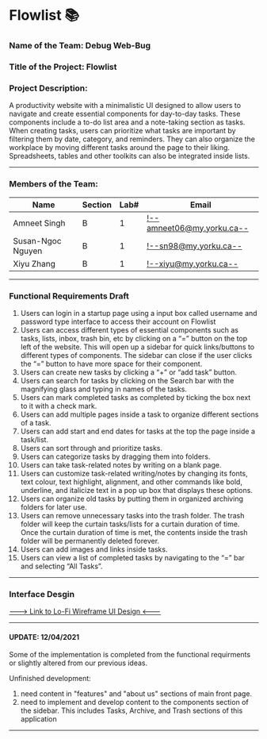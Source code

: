 # Flowlist 📚

### Name of the Team: Debug Web-Bug 

### Title of the Project: Flowlist

### Project Description:

A productivity website with a minimalistic UI designed to allow users to navigate and create essential components for day-to-day tasks. These components include a to-do list area and a note-taking section as tasks.
When creating tasks, users can prioritize what tasks are important by filtering them by date, category, and reminders. They can also organize the workplace by moving different tasks around the page to their liking. Spreadsheets, tables and other toolkits can also be integrated inside lists.

---

### Members of the Team:

| Name | Section | Lab# | Email |
| ---- | ---- | ---- | ---- | 
| Amneet Singh | B | 1 | <!--amneet06@my.yorku.ca--> |
| Susan-Ngoc Nguyen | B | 1 | <!--sn98@my.yorku.ca--> |
| Xiyu Zhang | B | 1 | <!--xiyu@my.yorku.ca--> |

---

### Functional Requirements Draft

1. Users can login in a startup page using a input box called username and password type interface to access their account on Flowlist
2. Users can access different types of essential  components such as tasks, lists, inbox, trash bin, etc by clicking on a “=” button on the top left of the website. This will open up a sidebar for quick links/buttons to different types of components. The sidebar can close if the user clicks the “=” button to have more space for their component.
3. Users can create new tasks by clicking a “+” or “add task” button.
4. Users can search for tasks by clicking on the Search bar with the magnifying glass and typing in names of the tasks.
5. Users can mark completed tasks as completed by ticking the box next to it with a check mark.
6. Users can add multiple pages inside a task to organize different sections of a task.
7. Users can add start and end dates for tasks at the top the page inside a task/list.
8. Users can sort through and prioritize tasks.
9. Users can categorize tasks by dragging them into folders.
10. Users can take task-related notes by writing on a blank page. 
11. Users can customize task-related writing/notes by changing its fonts, text colour, text highlight, alignment, and other commands like bold, underline, and italicize text in a pop up box that displays these options.
12. Users can organize old tasks by putting them in organized archiving folders for later use. 
13. Users can remove unnecessary tasks into the trash folder. The trash folder will keep the curtain tasks/lists for a curtain duration of time. Once the curtain duration of time is met, the contents inside the trash folder will be permanently deleted forever.
14. Users can add images and links inside tasks. 
15. Users can view a list of completed tasks by navigating to the “=” bar and selecting “All Tasks”.

---

### Interface Desgin 
[---> Link to Lo-Fi Wireframe UI Design <---](https://drive.google.com/file/d/1bCERvGgOveNpXz0KfR1EvmwaKmdso0ol/view?usp=sharing)

---
#### UPDATE: 12/04/2021

Some of the implementation is completed from the functional requirments or slightly altered from our previous ideas. 

Unfinished development:

1. need content in "features" and "about us" sections of main front page.
2. need to implement and develop content to the components section of the sidebar. This includes Tasks, Archive, and Trash sections of this application

---

<!--For more information, you can check out our Google Docs [HERE](https://docs.google.com/document/d/1rmXR6-ixbtCNF4HPbZWV0VuwITY2e_miXYyQVbG6H3c/edit?usp=sharing) (You need to be signed in your yorku email)-->



